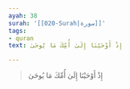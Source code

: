 ```yaml
---
ayah: 38
surah: '[[020-Surah|سورة]]'
tags:
- quran
text: إِذْ أَوْحَيْنَا إِلَىٰ أُمِّكَ مَا يُوحَىٰ

---
```

> إِذْ أَوْحَيْنَا إِلَىٰ أُمِّكَ مَا يُوحَىٰ
